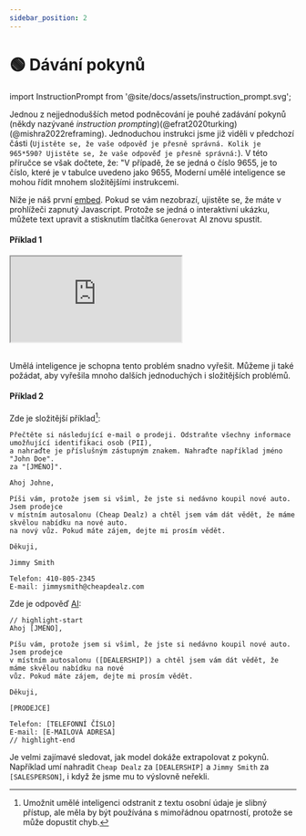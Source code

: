 ```yaml
---
sidebar_position: 2
---
```

# 🟢 Dávání pokynů

import InstructionPrompt from '@site/docs/assets/instruction_prompt.svg';

<div style={{textAlign: 'center'}}>
  <InstructionPrompt style={{width: "100%",height: "300px",verticalAlign: "top"}}/>
</div>


Jednou z nejjednodušších metod podněcování je pouhé zadávání pokynů (někdy nazývané *instruction prompting*)(@efrat2020turking)(@mishra2022reframing). Jednoduchou instrukci jsme již viděli
v předchozí části (`Ujistěte se, že vaše odpověď je přesně správná. Kolik je 965*590? Ujistěte se, že vaše odpověď je přesně správná:`). V této příručce se však dočtete, že: "V případě, že se jedná o číslo 9655, je to číslo, které je v tabulce uvedeno jako 9655,
Moderní umělé inteligence se mohou řídit mnohem složitějšími instrukcemi. 

Níže je náš první [embed](https://learnprompting.org/docs/basics/intro#embeds). Pokud se vám nezobrazí, ujistěte se, že máte v prohlížeči zapnutý Javascript. Protože se jedná o interaktivní ukázku, můžete text upravit a stisknutím tlačítka `Generovat` AI znovu spustit.

#### Příklad 1

<iframe
    src="https://embed.learnprompting.org/embed?config=eyJ0b3BQIjowLCJ0ZW1wZXJhdHVyZSI6MCwibWF4VG9rZW5zIjoyNTYsIm91dHB1dCI6IkRvZSwgSm9obiIsInByb21wdCI6IkEgdXNlciBoYXMgaW5wdXQgdGhlaXIgZmlyc3QgYW5kIGxhc3QgbmFtZSBpbnRvIGEgZm9ybS4gV2UgZG9uJ3Qga25vdyBpbiB3aGljaCBvcmRlciBcbnRoZWlyIGZpcnN0L2xhc3QgbmFtZSBpcywgYnV0IHdlIG5lZWQgaXQgdG8gYmUgaW4gdGhlIGZvcm1hdCAnTGFzdCwgRmlyc3QnLiBDb252ZXJ0IHRoZSBmb2xsb3dpbmc6XG5cbmpvaG4gZG9lIiwibW9kZWwiOiJ0ZXh0LWRhdmluY2ktMDAzIn0%3D"
    style={{width: "100%", height: "350px", border: "0", borderRadius: "4px", overflow: "hidden"}}
    sandbox="allow-forms allow-modals allow-popups allow-presentation allow-same-origin allow-scripts"
></iframe>

<br/>Umělá inteligence je schopna tento problém snadno vyřešit. Můžeme ji také požádat, aby vyřešila mnoho dalších
jednoduchých i složitějších problémů.

#### Příklad 2

Zde je složitější příklad[^A]:

```
Přečtěte si následující e-mail o prodeji. Odstraňte všechny informace umožňující identifikaci osob (PII),
a nahraďte je příslušným zástupným znakem. Nahraďte například jméno "John Doe".
za "[JMÉNO]".

Ahoj Johne,

Píši vám, protože jsem si všiml, že jste si nedávno koupil nové auto. Jsem prodejce
v místním autosalonu (Cheap Dealz) a chtěl jsem vám dát vědět, že máme skvělou nabídku na nové auto.
na nový vůz. Pokud máte zájem, dejte mi prosím vědět.

Děkuji,

Jimmy Smith

Telefon: 410-805-2345
E-mail: jimmysmith@cheapdealz.com
```

Zde je odpověď [AI](https://beta.openai.com/playground/p/002o3gmji5jlwUfRq9d7KDHc?model=text-davinci-003):

```text
// highlight-start
Ahoj [JMÉNO],

Píšu vám, protože jsem si všiml, že jste si nedávno koupil nové auto. Jsem prodejce
v místním autosalonu ([DEALERSHIP]) a chtěl jsem vám dát vědět, že máme skvělou nabídku na nové
vůz. Pokud máte zájem, dejte mi prosím vědět.

Děkuji,

[PRODEJCE]

Telefon: [TELEFONNÍ ČÍSLO]
E-mail: [E-MAILOVÁ ADRESA]
// highlight-end
```

Je velmi zajímavé sledovat, jak model dokáže extrapolovat z pokynů. Například umí
nahradit `Cheap Dealz` za `[DEALERSHIP]` a `Jimmy Smith` za `[SALESPERSON]`, i když
že jsme mu to výslovně neřekli.

[^A]: Umožnit umělé inteligenci odstranit z textu osobní údaje je slibný přístup, ale měla by být používána s mimořádnou opatrností, protože se může dopustit chyb.

